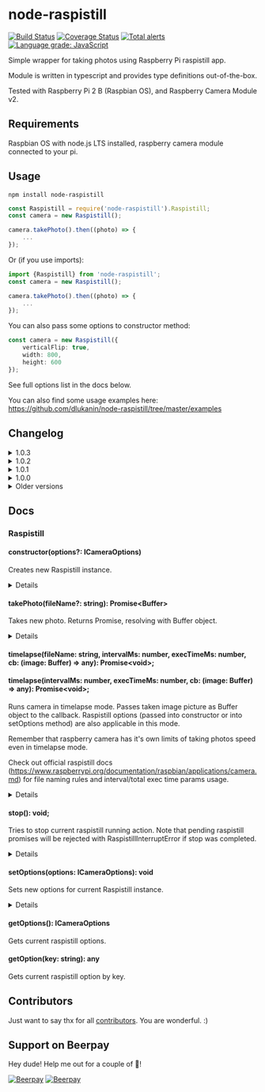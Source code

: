 # node-raspistill
[![Build Status](https://travis-ci.org/dlukanin/node-raspistill.svg?branch=master)](https://travis-ci.org/dlukanin/node-raspistill)
[![Coverage Status](https://coveralls.io/repos/github/dlukanin/node-raspistill/badge.svg?branch=master)](https://coveralls.io/github/dlukanin/node-raspistill?branch=master)
[![Total alerts](https://img.shields.io/lgtm/alerts/g/dlukanin/node-raspistill.svg?logo=lgtm&logoWidth=18)](https://lgtm.com/projects/g/dlukanin/node-raspistill/alerts/)
[![Language grade: JavaScript](https://img.shields.io/lgtm/grade/javascript/g/dlukanin/node-raspistill.svg?logo=lgtm&logoWidth=18)](https://lgtm.com/projects/g/dlukanin/node-raspistill/context:javascript)

Simple wrapper for taking photos using Raspberry Pi raspistill app.

Module is written in typescript and provides type definitions out-of-the-box.

Tested with Raspberry Pi 2 B (Raspbian OS), and Raspberry Camera Module v2.

## Requirements
Raspbian OS with node.js LTS installed, raspberry camera module connected to your pi.


## Usage

```
npm install node-raspistill
```

```typescript
const Raspistill = require('node-raspistill').Raspistill;
const camera = new Raspistill();

camera.takePhoto().then((photo) => {
    ...
});
```
Or (if you use imports):
```typescript
import {Raspistill} from 'node-raspistill';
const camera = new Raspistill();

camera.takePhoto().then((photo) => {
    ...
});
```

You can also pass some options to constructor method:

```typescript
const camera = new Raspistill({
    verticalFlip: true,
    width: 800,
    height: 600
});
```

See full options list in the docs below.

You can also find some usage examples here: https://github.com/dlukanin/node-raspistill/tree/master/examples

## Changelog

<details>
<summary>1.0.3</summary>
<br/>

Add [feat: added exposure, flicker, image fx, and drc to camera options #27](https://github.com/dlukanin/node-raspistill/pull/27)
</details>

<details>
<summary>1.0.2</summary>
Minor deps update and security fixes.
</details>

<details>
<summary>1.0.1</summary>
Minor deps update and security fixes.
</details>

<details>
<summary>1.0.0</summary>
Lib refactoring. General photo and timelapse methods are compatible with older versions.
Deleted setDefaultOptions method.

If you have other problems with compatibility - please create issue.
</details>

<details>
<summary>Older versions</summary>

#### v 0.0.20
[fix encoding options #20](https://github.com/dlukanin/node-raspistill/pull/20)
[options added #21](https://github.com/dlukanin/node-raspistill/pull/21)

#### v 0.0.19
Fixes in interface exports.

#### v 0.0.18
Minor deps update. Fixes for typings location in package.json

#### v 0.0.18
Minor deps update. Fixes for typings location in package.json

#### v 0.0.17
Deps update. Vulnerability fixes.

#### v 0.0.16
Deps update. Added new parameters for camera options ([#10](https://github.com/dlukanin/node-raspistill/pull/10), [#11](https://github.com/dlukanin/node-raspistill/pull/11))

#### v 0.0.15
Deps update. Fixes in setting camera options methods ([thx for mentioning it in PR](https://github.com/dlukanin/node-raspistill/pull/8))

#### v 0.0.14
Some fixes in dependencies.

#### v 0.0.13
New options ([thx for PR](https://github.com/dlukanin/node-raspistill/pull/7)): time, shutterspeed, contrast, brightness, saturation, iso.

#### v 0.0.12
Added raspistill stop method.

#### v 0.0.11
Timelapse mode. Something like beta version, can be unstable in some cases. 
Feel free to submit issue if you think that mode doesn't work well in your project.

#### v 0.0.10
Added noFileSave option. 
If you don't want to save photos on your raspberry pi - use this option.

Some bug fixes and new examples.

#### v 0.0.9
Fixed some issues with width/height options.
Added setDefaultOptions method.
Updated some dependencies.

#### v 0.0.8
Added noPreview option.
</details>

## Docs
### Raspistill
#### constructor(options?: ICameraOptions)
Creates new Raspistill instance.

<details>
<summary>Details</summary>
Options - object, that can contain:

|key|type|defaults|desc|
|---|---|---|---|
|noFileSave|boolean|false|Disables photos saving. If true - camera output will be directly sent as Buffer without saving on the drive|
|verticalFlip|boolean|false|   |
|horizontalFlip|boolean|false|   |
|noPreview|boolean|true|Disables preview window on Pi while taking photo|
|outputDir|string|'./photos'|Output directory where photos will be stored|
|fileName|string|undefined|Name for photo file. If undefined - photos file names will be calculated as new Date.now() + file encoding|
|encoding|string|'jpg'|'jpg', 'bmp', 'gif' or 'png'|
|width|number|undefined|Width of taken image in pixels. If width is not set - raspistill uses default max camera sensor resolution width|
|height|number|undefined|Height of taken image in pixels. If height is not set - raspistill uses default max camera sensor resolution height|
|time|number|undefined|Time before camera takes photo. If undefined raspistill util use it's own 5 sec timeout|
|shutterspeed|number|undefined|Shutter speed in microseconds|
|contrast|number|undefined|Contrast of the image (-100 ... 100). If undefined - raspistill util use contrast 0 value |
|brightness|number|undefined|Brightness of the image. 50 is the default raspistill util value.|
|saturation|number|undefined|Image saturation (-100 ... 100). Raspistill util uses 0 value if undefined|
|iso|number|undefined|Capture ISO (100 ... 800)|
|rotation|number|undefined|Image rotation param|
|awb|string|undefined|'off', 'auto', 'sun', 'cloud', 'shade', 'tungsten', 'fluorescent', 'incandescent', 'flash', 'horizon'|
|awbg|string|undefined|Sets blue and red gains (as floating point numbers) to be applied when awb=off. e.g. '1.5,1.2'|
|quality|number|undefined|JPEG quality <0 to 100>|
|thumb|string|undefined|Specification of the thumbnail image inserted into the JPEG file. If not specified, defaults are a size of 64x48 at quality 35|
|exposure|string|'auto'|'auto', 'night', 'nightpreview', 'backlight', 'spotlight', 'sports', 'snow', 'beach', 'verylong', 'fixedfps', 'antishake', 'fireworks'|
|flicker|string|'off'|'off', 'auto', '50hz','60hz'|
|imageEffect|string|'none'|'none','negative', 'solarise', 'posterise', 'whiteboard', 'blackboard', 'sketch', 'denoise', 'emboss', 'oilpaint', 'hatch', 'gpen', 'pastel', 'watercolour', 'film', 'blur', 'saturation'|
|drc|string|'off'|'off', 'low', 'med', 'high'|

```typescript
const camera = new Raspistill({
    verticalFlip: true,
    fileName: 'foo'
});
```

You can find more info about raspistill util options in the official docs: https://www.raspberrypi.org/documentation/raspbian/applications/camera.md
</details>

#### takePhoto(fileName?: string): Promise\<Buffer\>
Takes new photo. Returns Promise, resolving with Buffer object.

<details>
<summary>Details</summary>

```typescript
camera.takePhoto('testPhotoName').then((photo) => {
    ...
});
```
</details>

#### timelapse(fileName: string, intervalMs: number, execTimeMs: number, cb: (image: Buffer) => any): Promise\<void\>;
#### timelapse(intervalMs: number, execTimeMs: number, cb: (image: Buffer) => any): Promise\<void\>;
Runs camera in timelapse mode. Passes taken image picture as Buffer object to the callback. 
Raspistill options (passed into constructor or into setOptions method) are also applicable in this mode.

Remember that raspberry camera has it's own limits of taking photos speed even in timelapse mode.

Check out official raspistill docs (https://www.raspberrypi.org/documentation/raspbian/applications/camera.md) for
file naming rules and interval/total exec time params usage.

<details>
<summary>Details</summary>

```typescript
camera.timelapse(500, 3000, (image) => {
    // got image from camera, do something
}).then(() => {
    // timelapse ended
}).catch((err) => {
    // something bad happened
});
```
or
```typescript
camera.timelapse('image%04d', 500, 3000, (image) => {
    // got image from camera, do something
}).then(() => {
    // timelapse ended
}).catch((err) => {
    // something bad happened
});
```
</details>

#### stop(): void;
Tries to stop current raspistill running action. Note that pending raspistill promises will be
rejected with RaspistillInterruptError if stop was completed.

<details>
<summary>Details</summary>

```typescript
const RaspistillInterruptError = require('node-raspistill').RaspistillInterruptError;

raspistill.timelapse(1000, 30000, (image) => {
    console.log('got photo, trying to stop raspistill');
    raspistill.stop();
})
    .then(() => {
        console.log('timelapse ended')
    })
    .catch((err) => {
        console.log(err instanceof RaspistillInterruptError) // true, raspistill was interrupted;
    });
```

</details>

#### setOptions(options: ICameraOptions): void
Sets new options for current Raspistill instance.

<details>
<summary>Details</summary>

```typescript
camera.setOptions({
    horizontalFlip: true,
    noPreview: false
});
```
</details>

#### getOptions(): ICameraOptions
Gets current raspistill options.

#### getOption(key: string): any
Gets current raspistill option by key.

## Contributors

Just want to say thx for all [contributors](https://github.com/dlukanin/node-raspistill/graphs/contributors). You are wonderful. :)

## Support on Beerpay
Hey dude! Help me out for a couple of :beers:!

[![Beerpay](https://beerpay.io/dlukanin/node-raspistill/badge.svg?style=beer-square)](https://beerpay.io/dlukanin/node-raspistill)  [![Beerpay](https://beerpay.io/dlukanin/node-raspistill/make-wish.svg?style=flat-square)](https://beerpay.io/dlukanin/node-raspistill?focus=wish)